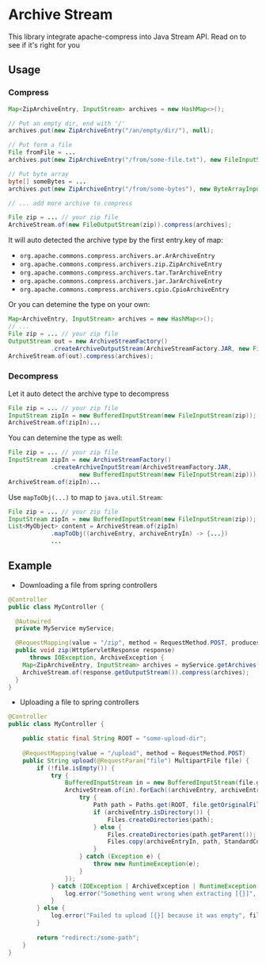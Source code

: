 # Archive Stream

This library integrate apache-compress into Java Stream API. Read on to see if it's right for you

## Usage

### Compress

```java
Map<ZipArchiveEntry, InputStream> archives = new HashMap<>();

// Put an empty dir, end with '/'
archives.put(new ZipArchiveEntry("/an/empty/dir/"), null);

// Put form a file
File fromFile = ...
archives.put(new ZipArchiveEntry("/from/some-file.txt"), new FileInputStream(fromFile));

// Put byte array
byte[] someBytes = ...
archives.put(new ZipArchiveEntry("/from/some-bytes"), new ByteArrayInputStream(someBytes));

// ... add more archive to compress

File zip = ... // your zip file
ArchiveStream.of(new FileOutputStream(zip)).compress(archives);
```

It will auto detected the archive type by the first entry.key of map:

- `org.apache.commons.compress.archivers.ar.ArArchiveEntry`
- `org.apache.commons.compress.archivers.zip.ZipArchiveEntry`
- `org.apache.commons.compress.archivers.tar.TarArchiveEntry`
- `org.apache.commons.compress.archivers.jar.JarArchiveEntry`
- `org.apache.commons.compress.archivers.cpio.CpioArchiveEntry`

Or you can detemine the type on your own:

```java
Map<ArchiveEntry, InputStream> archives = new HashMap<>();
// ...
File zip = ... // your zip file
OutputStream out = new ArchiveStreamFactory()
            .createArchiveOutputStream(ArchiveStreamFactory.JAR, new FileOutputStream(zip));
ArchiveStream.of(out).compress(archives);
```

### Decompress

Let it auto detect the archive type to decompress

```java
File zip = ... // your zip file
InputStream zipIn = new BufferedInputStream(new FileInputStream(zip));
ArchiveStream.of(zipIn)...
```

You can detemine the type as well:

```java
File zip = ... // your zip file
InputStream zipIn = new ArchiveStreamFactory()
            .createArchiveInputStream(ArchiveStreamFactory.JAR, 
                    new BufferedInputStream(new FileInputStream(zip)));
ArchiveStream.of(zipIn)...
```

Use `mapToObj(...)` to map to `java.util.Stream`:

```java
File zip = ... // your zip file
InputStream zipIn = new BufferedInputStream(new FileInputStream(zip));
List<MyObject> content = ArchiveStream.of(zipIn)
            .mapToObj((archiveEntry, archiveEntryIn) -> {...})
            ...
```

## Example

- Downloading a file from spring controllers

```java
@Controller
public class MyController {

  @Autowired
  private MyService myService;

  @RequestMapping(value = "/zip", method = RequestMethod.POST, produces = "application/zip")
  public void zip(HttpServletResponse response)
      throws IOException, ArchiveException {
    Map<ZipArchiveEntry, InputStream> archives = myService.getArchives();
    ArchiveStream.of(response.getOutputStream()).compress(archives);
  }
}
```

- Uploading a file to spring controllers

```java
@Controller
public class MyController {

	public static final String ROOT = "some-upload-dir";
	
	@RequestMapping(value = "/upload", method = RequestMethod.POST)
	public String upload(@RequestParam("file") MultipartFile file) {
		if (!file.isEmpty()) {
			try {
				BufferedInputStream in = new BufferedInputStream(file.getInputStream());
				ArchiveStream.of(in).forEach((archiveEntry, archiveEntryIn) -> {
					try {
						Path path = Paths.get(ROOT, file.getOriginalFilename(), archiveEntry.getName());
						if (archiveEntry.isDirectory()) {
							Files.createDirectories(path);
						} else {
							Files.createDirectories(path.getParent());
							Files.copy(archiveEntryIn, path, StandardCopyOption.REPLACE_EXISTING);
						}
					} catch (Exception e) {
						throw new RuntimeException(e);
					}
				});
			} catch (IOException | ArchiveException | RuntimeException e) {
				log.error("Something went wrong when extracting [{}]", file.getOriginalFilename(), e);
			}
		} else {
			log.error("Failed to upload [{}] because it was empty", file.getOriginalFilename());
		}
		
		return "redirect:/some-path";
	}
}
```
